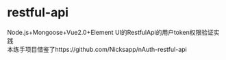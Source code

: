 # restful-api

Node.js+Mongoose+Vue2.0+Element UI的RestfulApi的用户token权限验证实践</br>
本练手项目借鉴了https://github.com/Nicksapp/nAuth-restful-api 
